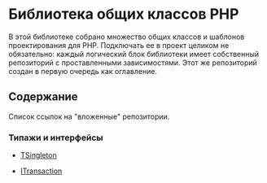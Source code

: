 # Библиотека общих классов PHP

В этой библиотеке собрано множество общих классов и шаблонов проектирования для PHP. Подключать ее в проект целиком не обязательно: каждый логический блок библиотеки имеет собственный репозиторий с проставленными зависимостями. Этот же репозиторий создан в первую очередь как оглавление.

## Содержание

Список ссылок на "вложенные" репозитории.

### Типажи и интерфейсы

* [TSingleton](https://github.com/gleb-mihalkov/php-common-singleton)

* [ITransaction](https://github.com/gleb-mihalkov/php-common-transaction)